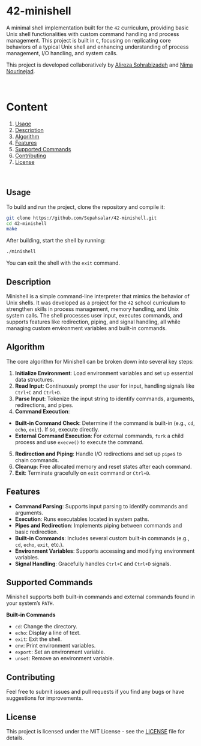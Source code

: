 # 42-minishell
A minimal shell implementation built for the `42` curriculum, providing basic Unix shell functionalities with custom command handling and process management. This project is built in `C`, focusing on replicating core behaviors of a typical Unix shell and enhancing understanding of process management, I/O handling, and system calls.

This project is developed collaboratively by [Alireza Sohrabizadeh](https://github.com/Sepahsalar) and [Nima Nourinejad](https://github.com/nima-nourinejad).

</br>

# Content

1. [Usage](#usage)
2. [Description](#description)
3. [Algorithm](#algorithm)
4. [Features](#features)
5. [Supported Commands](#supported-commands)
6. [Contributing](#contributing)
7. [License](#license)

</br>

## Usage

To build and run the project, clone the repository and compile it:

```bash
git clone https://github.com/Sepahsalar/42-minishell.git
cd 42-minishell
make
```

After building, start the shell by running:

```bash
./minishell
```

You can exit the shell with the `exit` command.

## Description

Minishell is a simple command-line interpreter that mimics the behavior of Unix shells. It was developed as a project for the `42` school curriculum to strengthen skills in process management, memory handling, and Unix system calls. The shell processes user input, executes commands, and supports features like redirection, piping, and signal handling, all while managing custom environment variables and built-in commands.

## Algorithm

The core algorithm for Minishell can be broken down into several key steps:

1. **Initialize Environment**: Load environment variables and set up essential data structures.
2. **Read Input**: Continuously prompt the user for input, handling signals like `Ctrl+C` and `Ctrl+D`.
3. **Parse Input**: Tokenize the input string to identify commands, arguments, redirections, and pipes.
4. **Command Execution**:
- **Built-in Command Check**: Determine if the command is built-in (e.g., `cd`, `echo`, `exit`). If so, execute directly.
- **External Command Execution**: For external commands, `fork` a child process and use `execve()` to execute the command.
5. **Redirection and Piping**: Handle I/O redirections and set up `pipe`s to chain commands.
6. **Cleanup**: Free allocated memory and reset states after each command.
7. **Exit**: Terminate gracefully on `exit` command or `Ctrl+D`.

## Features

- **Command Parsing**: Supports input parsing to identify commands and arguments.
- **Execution**: Runs executables located in system paths.
- **Pipes and Redirection**: Implements piping between commands and basic redirection.
- **Built-in Commands**: Includes several custom built-in commands (e.g., `cd`, `echo`, `exit`, etc.).
- **Environment Variables**: Supports accessing and modifying environment variables.
- **Signal Handling**: Gracefully handles `Ctrl+C` and `Ctrl+D` signals.

## Supported Commands

Minishell supports both built-in commands and external commands found in your system’s `PATH`.

**Built-in Commands**

- `cd`: Change the directory.
- `echo`: Display a line of text.
- `exit`: Exit the shell.
- `env`: Print environment variables.
- `export`: Set an environment variable.
- `unset`: Remove an environment variable.

## Contributing
Feel free to submit issues and pull requests if you find any bugs or have suggestions for improvements.

## License
This project is licensed under the MIT License - see the [LICENSE](LICENSE) file for details.